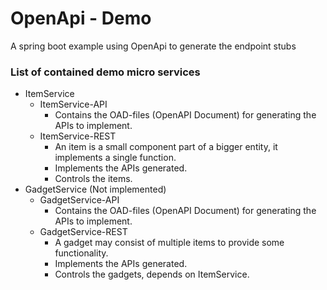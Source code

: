 # OpenApi - Demo
A spring boot example using OpenApi to generate the endpoint stubs


### List of contained demo micro services
- ItemService
    * ItemService-API
      - Contains the OAD-files (OpenAPI Document) for generating the APIs to implement.
    * ItemService-REST
      - An item is a small component part of a bigger entity, it implements a single function.
      - Implements the APIs generated.
      - Controls the items.
- GadgetService (Not implemented)
    * GadgetService-API
      - Contains the OAD-files (OpenAPI Document) for generating the APIs to implement.
    * GadgetService-REST
      - A gadget may consist of multiple items to provide some functionality.
      - Implements the APIs generated.
      - Controls the gadgets, depends on ItemService.
